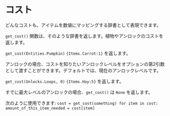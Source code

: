 # コスト
どんなコストも、アイテムを数値にマッピングする辞書として表現できます。

`get_cost()` 関数は、そのような辞書を返します。植物やアンロックのコストを返します。

`get_cost(Entities.Pumpkin)`
`{Items.Carrot:1}` を返します。

アンロックの場合、コストを知りたいアンロックレベルをオプションの第2引数として渡すことができます。デフォルトでは、現在のアンロックレベルです。

`get_cost(Unlocks.Loops, 0)`
`{Items.Hay:5}` を返します。

すでに最大レベルのアンロックの場合、`get_cost()` は `None` を返します。

次のように使用できます:
`cost = get_cost(something)
for item in cost:
	amount_of_this_item_needed = cost[item]`
